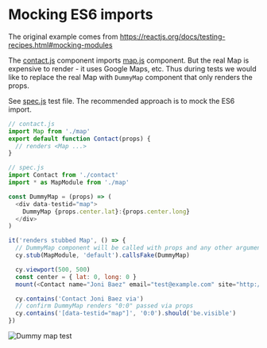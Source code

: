 # Mocking ES6 imports

The original example comes from https://reactjs.org/docs/testing-recipes.html#mocking-modules

The [contact.js](contact.js) component imports [map.js](map.js) component. But the real Map is expensive to render - it uses Google Maps, etc. Thus during tests we would like to replace the real Map with `DummyMap` component that only renders the props.

See [spec.js](spec.js) test file. The recommended approach is to mock the ES6 import.

```js
// contact.js
import Map from './map'
export default function Contact(props) {
  // renders <Map ...>
}

// spec.js
import Contact from './contact'
import * as MapModule from './map'

const DummyMap = (props) => (
  <div data-testid="map">
    DummyMap {props.center.lat}:{props.center.long}
  </div>
)

it('renders stubbed Map', () => {
  // DummyMap component will be called with props and any other arguments
  cy.stub(MapModule, 'default').callsFake(DummyMap)

  cy.viewport(500, 500)
  const center = { lat: 0, long: 0 }
  mount(<Contact name="Joni Baez" email="test@example.com" site="http://test.com" center={center} />)

  cy.contains('Contact Joni Baez via')
  // confirm DummyMap renders "0:0" passed via props
  cy.contains('[data-testid="map"]', '0:0').should('be.visible')
})
```

![Dummy map test](images/dummy-map.png)
